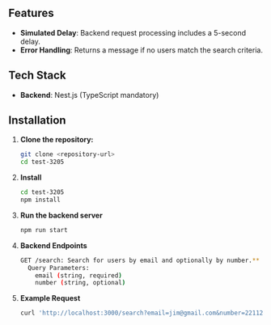 ## Features

- **Simulated Delay**: Backend request processing includes a 5-second delay.
- **Error Handling**: Returns a message if no users match the search criteria.

## Tech Stack

- **Backend**: Nest.js (TypeScript mandatory)

## Installation

1. **Clone the repository:**

   ```bash
   git clone <repository-url>
   cd test-3205
   ```

2. **Install**

   ```bash
   cd test-3205
   npm install
   ```

3. **Run the backend server**

   ```bash
   npm run start
   ```

4. **Backend Endpoints**

   ```bash
   GET /search: Search for users by email and optionally by number.**
     Query Parameters:
       email (string, required)
       number (string, optional)
   ```

5. **Example Request**

   ```bash
   curl 'http://localhost:3000/search?email=jim@gmail.com&number=221122'
   ```
